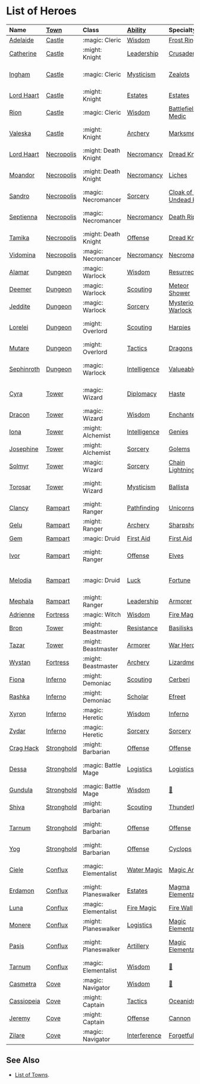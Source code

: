 # List of Heroes


| Name | [Town](../towns/index.md) | Class | [Ability](../abilities/index.md) | Specialty | [Content](../content.md) |
| :--- | :--- | :--- | :--- | :--- | :--- |
| [Adelaide](adelaide.md) | [Castle](../towns/castle.md) | :magic: Cleric | [Wisdom](../abilities/wisdom.md) | [Frost Ring](adelaide.md#specialty) | Tower |
| [Catherine](catherine.md) | [Castle](../towns/castle.md) | :might: Knight | [Leadership](../abilities/leadership.md) | [Crusaders](catherine.md#specialty) | Core |
| [Ingham](ingham.md) | [Castle](../towns/castle.md) | :magic: Cleric | [Mysticism](../abilities/mysticism.md) | [Zealots](ingham.md#specialty) | Regular Stretch Goals |
| [Lord Haart](lord_haart_castle.md) | [Castle](../towns/castle.md) | :might: Knight | [Estates](../abilities/estates.md) | [Estates](lord_haart_castle.md#specialty) | Tower |
| [Rion](rion.md) | [Castle](../towns/castle.md) | :magic: Cleric | [Wisdom](../abilities/wisdom.md) | [Battlefield Medic](rion.md#specialty) | Core |
| [Valeska](valeska.md) | [Castle](../towns/castle.md) | :might: Knight | [Archery](../abilities/archery.md) | [Marksmen](valeska.md#specialty) | Regular Stretch Goals |
| [Lord Haart](lord_haart_necropolis.md) | [Necropolis](../towns/necropolis.md) | :might: Death Knight | [Necromancy](../abilities/necromancy.md) | [Dread Knights](lord_haart_necropolis.md#specialty) | Tower |
| [Moandor](moandor.md) | [Necropolis](../towns/necropolis.md) | :might: Death Knight | [Necromancy](../abilities/necromancy.md) | [Liches](moandor.md#specialty) | Regular Stretch Goals |
| [Sandro](sandro.md) | [Necropolis](../towns/necropolis.md) | :magic: Necromancer | [Sorcery](../abilities/sorcery.md) | [Cloak of the Undead King](sandro.md#specialty) | Core |
| [Septienna](septienna.md) | [Necropolis](../towns/necropolis.md) | :magic: Necromancer | [Necromancy](../abilities/necromancy.md) | [Death Ripple](septienna.md#specialty) | Regular Stretch Goals |
| [Tamika](tamika.md) | [Necropolis](../towns/necropolis.md) | :might: Death Knight | [Offense](../abilities/offense.md) | [Dread Knights](tamika.md#specialty) | Core |
| [Vidomina](vidomina.md) | [Necropolis](../towns/necropolis.md) | :magic: Necromancer | [Necromancy](../abilities/necromancy.md) | [Necromancy](vidomina.md#specialty) | Tower |
| [Alamar](alamar.md) | [Dungeon](../towns/dungeon.md) | :magic: Warlock | [Wisdom](../abilities/wisdom.md) | [Resurrection](alamar.md#specialty) | Core |
| [Deemer](deemer.md) | [Dungeon](../towns/dungeon.md) | :magic: Warlock | [Scouting](../abilities/scouting.md) | [Meteor Shower](deemer.md#specialty) | Tower |
| [Jeddite](jeddite.md) | [Dungeon](../towns/dungeon.md) | :magic: Warlock | [Sorcery](../abilities/sorcery.md) | [Mysterious Warlock](jeddite.md#specialty) | Tower |
| [Lorelei](lorelei.md) | [Dungeon](../towns/dungeon.md) | :might: Overlord | [Scouting](../abilities/scouting.md) | [Harpies](lorelei.md#specialty) | Regular Stretch Goals |
| [Mutare](mutare.md) | [Dungeon](../towns/dungeon.md) | :might: Overlord | [Tactics](../abilities/tactics.md) | [Dragons](mutare.md#specialty) | Core |
| [Sephinroth](sephinroth.md) | [Dungeon](../towns/dungeon.md) | :magic: Warlock | [Intelligence](../abilities/intelligence.md) | [Valueables](jeddite.md#specialty) | Regular Stretch Goals |
| [Cyra](cyra.md) | [Tower](../towns/tower.md) | :magic: Wizard | [Diplomacy](../abilities/diplomacy.md) | [Haste](cyra.md.md#specialty) | Regular Stretch Goals |
| [Dracon](dracon.md) | [Tower](../towns/tower.md) | :magic: Wizard | [Wisdom](../abilities/wisdom.md) | [Enchanters](dracon.md#specialty) | Tower |
| [Iona](iona.md) | [Tower](../towns/tower.md) | :might: Alchemist | [Intelligence](../abilities/intelligence.md) | [Genies](iona.md#specialty) | Tower |
| [Josephine](josephine.md) | [Tower](../towns/tower.md) | :might: Alchemist | [Sorcery](../abilities/sorcery.md) | [Golems](josephine.md#specialty) | Tower |
| [Solmyr](solmyr.md) | [Tower](../towns/tower.md) | :magic: Wizard | [Sorcery](../abilities/sorcery.md) | [Chain Lightning](solmyr.md#specialty) | Tower |
| [Torosar](torosar.md) | [Tower](../towns/tower.md) | :might: Wizard | [Mysticism](../abilities/mysticism.md) | [Ballista](torosar.md.md#specialty) | Regular Stretch Goals |
| [Clancy](clancy.md) | [Rampart](../towns/tower.md) | :might: Ranger | [Pathfinding](../abilities/pathfinding.md) | [Unicorns](clancy.md#specialty) | Tower |
| [Gelu](gelu.md) | [Rampart](../towns/rampart.md) | :might: Ranger | [Archery](../abilities/archery.md) | [Sharpshooters](gelu.md#specialty) | Rampart |
| [Gem](gem.md) | [Rampart](../towns/rampart.md) | :magic: Druid | [First Aid](../abilities/first_aid.md) | [First Aid](gem.md#specialty) | Rampart |
| [Ivor](ivor.md) | [Rampart](../towns/tower.md) | :might: Ranger | [Offense](../abilities/offense.md) | [Elves](ivor.md#specialty) | Regular Stretch Goals |
| [Melodia](melodia.md) | [Rampart](../towns/rampart.md) | :magic: Druid | [Luck](../abilities/luck.md) | [Fortune](melodia.md#specialty) | Regular Stretch Goals |
| [Mephala](mephala.md) | [Rampart](../towns/tower.md) | :might: Ranger | [Leadership](../abilities/leadership.md) | [Armorer](mephala.md#specialty) | Tower |
| [Adrienne](adrienne.md) | [Fortress](../towns/fortress.md) | :magic: Witch | [Wisdom](../abilities/wisdom.md) | [Fire Magic](adrienne.md#specialty) | Fortress |
| [Bron](bron.md) | [Tower](../towns/tower.md) | :might: Beastmaster | [Resistance](../abilities/resistance.md) | [Basilisks](bron.md#specialty) | Tower |
| [Tazar](tazar.md) | [Tower](../towns/tower.md) | :might: Beastmaster | [Armorer](../abilities/armorer.md) | [War Hero](tazar.md#specialty) | Tower |
| [Wystan](wystan.md) | [Fortress](../towns/fortress.md) | :might: Beastmaster | [Archery](../abilities/archery.md) | [Lizardmen](wystan.md#specialty) | Fortress |
| [Fiona](fiona.md) | [Inferno](../towns/inferno.md) | :might: Demoniac | [Scouting](../abilities/scouting.md) | [Cerberi](fiona.md#specialty) | Inferno |
| [Rashka](rashka.md) | [Inferno](../towns/inferno.md) | :might: Demoniac | [Scholar](../abilities/scholar.md) | [Efreet](rashka.md#specialty) | Inferno |
| [Xyron](xyron.md) | [Inferno](../towns/inferno.md) | :magic: Heretic | [Wisdom](../abilities/wisdom.md) | [Inferno](xyron.md#specialty) | Inferno |
| [Zydar](zydar.md) | [Inferno](../towns/inferno.md) | :magic: Heretic | [Sorcery](../abilities/sorcery.md) | [Sorcery](zydar.md#specialty) | Inferno |
| [Crag Hack](crag_hack.md) | [Stronghold](../towns/stronghold.md) | :might: Barbarian | [Offense](../abilities/offense.md) | [Offense](crag_hack.md#specialty) | Stronghold |
| [Dessa](dessa.md) | [Stronghold](../towns/stronghold.md) | :magic: Battle Mage | [Logistics](../abilities/logistics.md) | [Logistics](dessa.md#specialty) | Regular Stretch Goals |
| [Gundula](gundula.md) | [Stronghold](../towns/stronghold.md) | :magic: Battle Mage | [Wisdom](../abilities/wisdom.md) | [🚧](gundula.md#specialty) | Stronghold |
| [Shiva](shiva.md) | [Stronghold](../towns/stronghold.md) | :might: Barbarian | [Scouting](../abilities/scouting.md) | [Thunderbirds](shiva.md#specialty) | Stronghold |
| [Tarnum](tarnum_stronghold.md) | [Stronghold](../towns/stronghold.md) | :might: Barbarian | [Offense](../abilities/offense.md) | [Offense](tarnum_stronghold.md#specialty) | Regular Stretch Goals |
| [Yog](yog.md) | [Stronghold](../towns/stronghold.md) | :might: Barbarian | [Offense](../abilities/offense.md) | [Cyclops](yog.md#specialty) | Stronghold |
| [Ciele](ciele.md) | [Conflux](../towns/conflux.md) | :magic: Elementalist | [Water Magic](../abilities/water_magic.md) | [Magic Arrow](ciele.md#specialty) | Regular Stretch Goals |
| [Erdamon](erdamon.md) | [Conflux](../towns/conflux.md) | :might: Planeswalker | [Estates](../abilities/estates.md) | [Magma Elementals](erdamon.md#specialty) | Conflux |
| [Luna](luna.md) | [Conflux](../towns/conflux.md) | :magic: Elementalist | [Fire Magic](../abilities/fire_magic.md) | [Fire Wall](luna.md#specialty) | Conflux |
| [Monere](monere.md) | [Conflux](../towns/conflux.md) | :might: Planeswalker | [Logistics](../abilities/logistics.md) | [Magic Elementals](monere.md#specialty) | Conflux |
| [Pasis](pasis.md) | [Conflux](../towns/conflux.md) | :might: Planeswalker | [Artillery](../abilities/artillery.md) | [Magic Elementals](pasis.md#specialty) | Regular Stretch Goals |
| [Tarnum](tarnum_conflux.md) | [Conflux](../towns/conflux.md) | :magic: Elementalist | [Wisdom](../abilities/wisdom.md) | [🚧](tarnum_conflux.md#specialty) | Conflux |
| [Casmetra](casmetra.md) | [Cove](../towns/cove.md) | :magic: Navigator | [Wisdom](../abilities/wisdom.md) | [🚧](casmetra.md#specialty) | Cove |
| [Cassiopeia](cassiopeia.md) | [Cove](../towns/cove.md) | :might: Captain | [Tactics](../abilities/tactics.md) | [Oceanids](cassiopeia.md#specialty) | Cove |
| [Jeremy](jeremy.md) | [Cove](../towns/cove.md) | :might: Captain | [Offense](../abilities/offense.md) | [Cannon](jeremy.md#specialty) | Cove |
| [Zilare](zilare.md) | [Cove](../towns/cove.md) | :magic: Navigator | [Interference](../abilities/interference.md) | [Forgetfulness](zilare.md#specialty) | Cove |


## See Also

- [List of Towns](../towns/index.md).